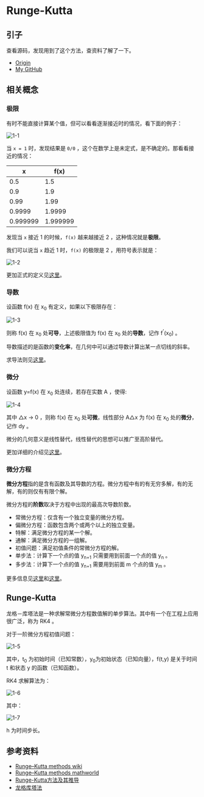 # Runge-Kutta
## 引子
查看源码，发现用到了这个方法，查资料了解了一下。


- [Origin][url-origin]
- [My GitHub][url-my-github]

## 相关概念

### 极限
有时不能直接计算某个值，但可以看看逐渐接近时的情况，看下面的例子：

![1-1][url-local-1]

当 `x = 1` 时，发现结果是 `0/0` ，这个在数学上是未定式，是不确定的。那看看接近的情况：

| x | f(x) |
| --- | --- |
| 0.5 | 1.5 |
| 0.9 | 1.9 |
| 0.99 | 1.99 |
| 0.9999 | 1.9999 |
| 0.999999 | 1.999999 |

发现当 `x` 接近 1 的时候，`f(x)` 越来越接近 2 ，这种情况就是**极限**。

我们可以说当 `x` 趋近 1 时，`f(x)` 的极限是 2 ，用符号表示就是：

![1-2][url-local-2]

更加正式的定义见[这里][url-6]。

### 导数
设函数 f(x) 在 x<sub>0</sub> 有定义，如果以下极限存在：

![1-3][url-local-3]

则称 f(x) 在 x<sub>0</sub> 处**可导**，上述极限值为 f(x) 在 x<sub>0</sub> 处的**导数**，记作 f<sup>'</sup>(x<sub>0</sub>) 。

导数描述的是函数的**变化率**，在几何中可以通过导数计算出某一点切线的斜率。

求导法则见[这里][url-7]。

### 微分
设函数 y=f(x) 在 x<sub>0</sub> 处连续，若存在实数 A ，使得:

![1-4][url-local-4]

其中 △x -> 0 ，则称 f(x) 在 x<sub>0</sub> 处**可微**，线性部分 A△x 为 f(x) 在 x<sub>0</sub> 处的**微分**，记作 dy 。

微分的几何意义是线性替代，线性替代的思想可以推广至高阶替代。

更加详细的介绍见[这里][url-8]。

### 微分方程
**微分方程**指的是含有函数及其导数的方程。微分方程中有的有无穷多解，有的无解，有的则仅有有限个解。

微分方程的**阶数**取决于方程中出现的最高次导数阶数。
- 常微分方程：仅含有一个独立变量的微分方程。
- 偏微分方程：函数包含两个或两个以上的独立变量。
- 特解：满足微分方程的某一个解。
- 通解：满足微分方程的一组解。
- 初值问题：满足初值条件的常微分方程的解。
- 单步法：计算下一个点的值 y<sub>n+1</sub> 只需要用到前面一个点的值 y<sub>n</sub> 。
- 多步法：计算下一个点的值 y<sub>n+1</sub> 需要用到前面 m 个点的值 y<sub>m</sub> 。

更多信息见[这里][url-9]和[这里][url-10]。

## Runge-Kutta
龙格－库塔法是一种求解常微分方程数值解的单步算法。其中有一个在工程上应用很广泛，称为 RK4 。

对于一阶微分方程初值问题：

![1-5][url-local-5]

其中，t<sub>0</sub> 为初始时间（已知常数），y<sub>0</sub>为初始状态（已知向量），f(t,y) 是关于时间 t 和状态 y 的函数（已知函数）。

RK4 求解算法为：

![1-6][url-local-6]

其中：

![1-7][url-local-7]

h 为时间步长。





## 参考资料
- [Runge–Kutta methods wiki][url-1]
- [Runge–Kutta methods mathworld][url-4]
- [Runge-Kutta方法及其推导][url-2]
- [龙格库塔法][url-3]

[url-1]:https://en.wikipedia.org/wiki/Runge%E2%80%93Kutta_methods
[url-2]:https://blog.zyuzhi.me/2020/03/28/181.html
[url-3]:https://baike.baidu.com/item/%E9%BE%99%E6%A0%BC%E5%BA%93%E5%A1%94%E6%B3%95/3016350
[url-4]:https://mathworld.wolfram.com/Runge-KuttaMethod.html
[url-5]:https://www.shuxuele.com/calculus/introduction.html
[url-6]:https://www.shuxuele.com/calculus/limits-formal.html
[url-7]:https://www.shuxuele.com/calculus/derivatives-rules.html
[url-8]:https://www.zhihu.com/question/22199657
[url-9]:https://zhuanlan.zhihu.com/p/85151812
[url-10]:https://www.shuxuele.com/calculus/differential-equations.html

[url-example1]:https://xxholic.github.io/lab/starry-night/translate.html

[url-local-1]:https://xxholic.github.io/starry-night/draft/1/image/1.svg
[url-local-2]:https://xxholic.github.io/starry-night/draft/1/image/2.svg
[url-local-3]:https://xxholic.github.io/starry-night/draft/1/image/3.svg
[url-local-4]:https://xxholic.github.io/starry-night/draft/1/image/4.svg
[url-local-5]:https://xxholic.github.io/starry-night/draft/1/image/5.svg
[url-local-6]:https://xxholic.github.io/starry-night/draft/1/image/6.svg
[url-local-7]:https://xxholic.github.io/starry-night/draft/1/image/7.svg




[url-origin]:https://github.com/XXHolic/starry-night/issues/1
[url-my-github]:https://github.com/XXHolic